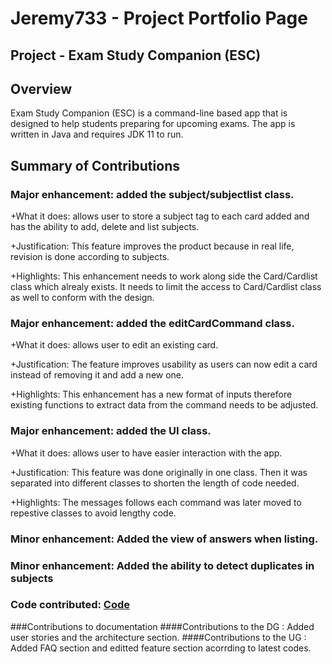 # Jeremy733 - Project Portfolio Page

## Project - Exam Study Companion (ESC)

## Overview
Exam Study Companion (ESC) is a command-line based app that is designed to help students preparing for upcoming exams. The app is written in Java and requires JDK 11 to run.


## Summary of Contributions
### Major enhancement: added the subject/subjectlist class. 
+What it does: allows user to store a subject tag to each card added and has the ability to add, delete and list subjects. 

+Justification: This feature improves the product because in real life, revision is done according to subjects.

+Highlights: This enhancement needs to work along side the Card/Cardlist class which alrealy exists. It needs to limit the access to Card/Cardlist class as well to conform with the design.

### Major enhancement: added the editCardCommand class. 
+What it does: allows user to edit an existing card.

+Justification: The feature improves usability as users can now edit a card instead of removing it and add a new one.

+Highlights: This enhancement has a new format of inputs therefore existing functions to extract data from the command needs to be adjusted.

### Major enhancement: added the UI class. 
+What it does: allows user to have easier interaction with the app.

+Justification: This feature was done originally in one class. Then it was separated into different classes to  shorten the length of code needed.

+Highlights: The messages follows each command was later moved to repestive classes to avoid lengthy code.

### Minor enhancement: Added the view of answers when listing.
### Minor enhancement: Added the ability to detect duplicates in subjects

### Code contributed: <a href="https://nus-cs2113-ay1920s2.github.io/tp-dashboard/#breakdown=true&search=jeremy733&sort=groupTitle&sortWithin=title&since=2020-03-01&timeframe=commit&mergegroup=false&groupSelect=groupByRepos" target="_blank">Code</a>


###Contributions to documentation
####Contributions to the DG : Added user stories and the architecture section. 
####Contributions to the UG : Added FAQ section and editted feature section acorrding to latest codes.


